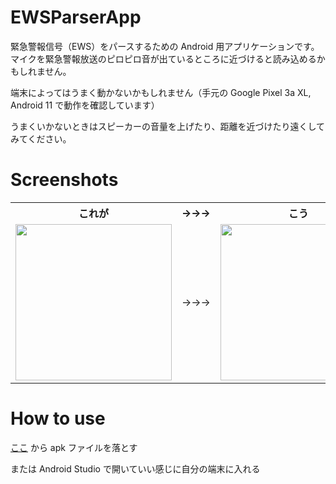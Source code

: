 # EWSParserApp
 緊急警報信号（EWS）をパースするための Android 用アプリケーションです。マイクを緊急警報放送のピロピロ音が出ているところに近づけると読み込めるかもしれません。

 端末によってはうまく動かないかもしれません（手元の Google Pixel 3a XL, Android 11 で動作を確認しています）

 うまくいかないときはスピーカーの音量を上げたり、距離を近づけたり遠くしてみてください。

# Screenshots

<table>
<tr>
<th>これが</th>
<th>→→→</th>
<th>こう</th>
</tr>
<tr>
<td><img src="https://user-images.githubusercontent.com/30387586/109414936-2d5fc200-79f9-11eb-8d85-c96ac33d5bd2.png" width="250px"></td>
<td>→→→</td>
<td><img src="https://user-images.githubusercontent.com/30387586/109414933-2c2e9500-79f9-11eb-986e-31b4a3ce7af0.png" width="250px"></td>
</table>

# How to use

[ここ](https://github.com/private-yusuke/EWSParserApp/releases/tag/latest) から apk ファイルを落とす

または Android Studio で開いていい感じに自分の端末に入れる